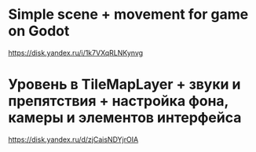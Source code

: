 # Simple scene + movement for game on Godot

https://disk.yandex.ru/i/1k7VXqRLNKynvg

# Уровень в TileMapLayer + звуки и препятствия + настройка фона, камеры и элементов интерфейса

https://disk.yandex.ru/d/zjCaisNDYjrOIA
